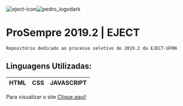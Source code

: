 ![eject-icon](https://user-images.githubusercontent.com/51061735/74586434-17d25280-4fc6-11ea-80eb-3c0cde9304bb.png)![pedro_logodark](https://user-images.githubusercontent.com/51061735/74586427-f96c5700-4fc5-11ea-89f9-110a447898e5.png)
# ProSempre 2019.2 | EJECT
```
Repositório dedicado ao processo seletivo de 2019.2 da EJECT-UFRN
```
## Linguagens Utilizadas:
|HTML|CSS|JAVASCRIPT|
|----|---|----------|

Para visualizar o site [Clique aqui!](pedroflp.github.io/EJECT2019/)
